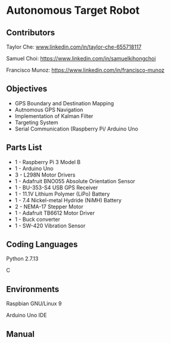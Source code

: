 # Autonomous Target Robot

## Contributors
Taylor Che: www.linkedin.com/in/taylor-che-655718117
 
Samuel Choi: https://www.linkedin.com/in/samuelkihongchoi

Francisco Munoz: https://www.linkedin.com/in/francisco-munoz

## Objectives
* GPS Boundary and Destination Mapping
* Autnomous GPS Navigation
* Implementation of Kalman Filter
* Targeting System
* Serial Communication (Raspberry Pi/ Arduino Uno

## Parts List
* 1 - Raspberry Pi 3 Model B
* 1 - Arduino Uno
* 3 - L298N Motor Drivers
* 1 - Adafruit BNO055 Absolute Orientation Sensor
* 1 - BU-353-S4 USB GPS Receiver
* 1 - 11.1V Lithium Polymer (LiPo) Battery
* 1 - 7.4 Nickel-metal Hydride (NiMH) Battery
* 2 - NEMA-17 Stepper Motor
* 1 - Adafruit TB6612 Motor Driver
* 1 - Buck converter
* 1 - SW-420 Vibration Sensor

## Coding Languages
Python 2.7.13

C

## Environments
Raspbian GNU/Linux 9

Arduino Uno IDE

## Manual
